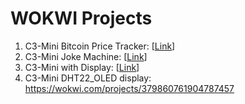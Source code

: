 # WOKWI Projects
1. C3-Mini Bitcoin Price Tracker: [[Link](https://wokwi.com/projects/371565043567756289 'C3-Mini Bitcoin Price Tracker')]
2. C3-Mini Joke Machine: [[Link](https://wokwi.com/projects/342032431249883731 'C3-Mini Joke Machine')]
3. C3-Mini with Display: [[Link](https://wokwi.com/projects/382550402251322369 'arbitray example just to make the home challenge')]
4. C3-Mini DHT22_OLED display: https://wokwi.com/projects/379860761904787457 

